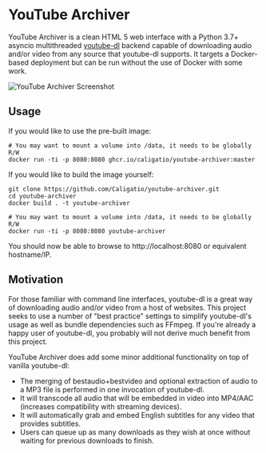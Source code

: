 # YouTube Archiver

YouTube Archiver is a clean HTML 5 web interface with a Python 3.7+ asyncio
multithreaded [youtube-dl] backend capable of downloading audio and/or video
from any source that youtube-dl supports. It targets a Docker-based deployment
but can be run without the use of Docker with some work.

![YouTube Archiver Screenshot](https://caligatio.github.io/youtube-archiver/screenshot.png)

## Usage

If you would like to use the pre-built image:

```console
# You may want to mount a volume into /data, it needs to be globally R/W
docker run -ti -p 8080:8080 ghcr.io/caligatio/youtube-archiver:master
```

If you would like to build the image yourself:

```console
git clone https://github.com/Caligatio/youtube-archiver.git
cd youtube-archiver
docker build . -t youtube-archiver

# You may want to mount a volume into /data, it needs to be globally R/W
docker run -ti -p 8080:8080 youtube-archiver
```

You should now be able to browse to http://localhost:8080 or equivalent
hostname/IP.

## Motivation

For those familiar with command line interfaces, youtube-dl is a great way of
downloading audio and/or video from a host of websites. This project seeks to
use a number of "best practice" settings to simplify youtube-dl's usage as well
as bundle dependencies such as FFmpeg. If you're already a happy user of
youtube-dl, you probably will not derive much benefit from this project.

YouTube Archiver does add some minor additional functionality on top of vanilla
youtube-dl:

- The merging of bestaudio+bestvideo and optional extraction of audio to a MP3
  file is performed in one invocation of youtube-dl.
- It will transcode all audio that will be embedded in video into MP4/AAC
  (increases compatibility with streaming devices).
- It will automatically grab and embed English subtitles for any video that
  provides subtitles.
- Users can queue up as many downloads as they wish at once without waiting for
  previous downloads to finish.

[youtube-dl]: https://ytdl-org.github.io/youtube-dl/
